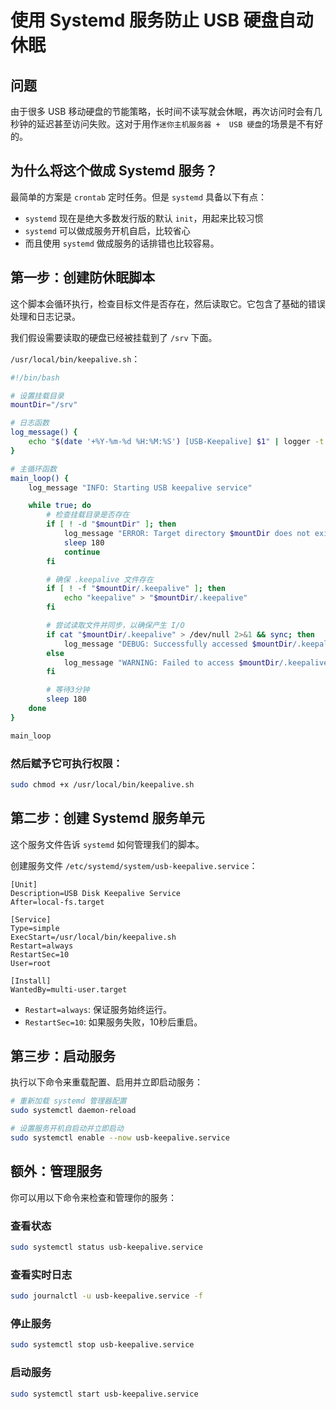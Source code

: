 # 使用 Systemd 服务防止 USB 硬盘自动休眠

## 问题

由于很多 USB 移动硬盘的节能策略，长时间不读写就会休眠，再次访问时会有几秒钟的延迟甚至访问失败。这对于用作`迷你主机服务器 +  USB 硬盘`的场景是不有好的。

## 为什么将这个做成 Systemd 服务？

最简单的方案是 `crontab` 定时任务。但是 `systemd` 具备以下有点：

- `systemd` 现在是绝大多数发行版的默认 `init`，用起来比较习惯
- `systemd` 可以做成服务开机自启，比较省心
- 而且使用 `systemd` 做成服务的话排错也比较容易。

## 第一步：创建防休眠脚本

这个脚本会循环执行，检查目标文件是否存在，然后读取它。它包含了基础的错误处理和日志记录。

我们假设需要读取的硬盘已经被挂载到了 `/srv` 下面。

`/usr/local/bin/keepalive.sh`：

```bash
#!/bin/bash

# 设置挂载目录
mountDir="/srv"

# 日志函数
log_message() {
    echo "$(date '+%Y-%m-%d %H:%M:%S') [USB-Keepalive] $1" | logger -t usb-keepalive
}

# 主循环函数
main_loop() {
    log_message "INFO: Starting USB keepalive service"

    while true; do
        # 检查挂载目录是否存在
        if [ ! -d "$mountDir" ]; then
            log_message "ERROR: Target directory $mountDir does not exist. Sleeping."
            sleep 180
            continue
        fi

        # 确保 .keepalive 文件存在
        if [ ! -f "$mountDir/.keepalive" ]; then
            echo "keepalive" > "$mountDir/.keepalive"
        fi

        # 尝试读取文件并同步，以确保产生 I/O
        if cat "$mountDir/.keepalive" > /dev/null 2>&1 && sync; then
            log_message "DEBUG: Successfully accessed $mountDir/.keepalive"
        else
            log_message "WARNING: Failed to access $mountDir/.keepalive"
        fi

        # 等待3分钟
        sleep 180
    done
}

main_loop
```

### 然后赋予它可执行权限：

```bash
sudo chmod +x /usr/local/bin/keepalive.sh
```

## 第二步：创建 Systemd 服务单元

这个服务文件告诉 `systemd` 如何管理我们的脚本。

创建服务文件 `/etc/systemd/system/usb-keepalive.service`：

```
[Unit]
Description=USB Disk Keepalive Service
After=local-fs.target

[Service]
Type=simple
ExecStart=/usr/local/bin/keepalive.sh
Restart=always
RestartSec=10
User=root

[Install]
WantedBy=multi-user.target
```

- `Restart=always`: 保证服务始终运行。
- `RestartSec=10`: 如果服务失败，10秒后重启。

## 第三步：启动服务

执行以下命令来重载配置、启用并立即启动服务：

```bash
# 重新加载 systemd 管理器配置
sudo systemctl daemon-reload

# 设置服务开机自启动并立即启动
sudo systemctl enable --now usb-keepalive.service
```

## 额外：管理服务

你可以用以下命令来检查和管理你的服务：

### 查看状态

```bash
sudo systemctl status usb-keepalive.service
```

### 查看实时日志

```bash
sudo journalctl -u usb-keepalive.service -f
```

### 停止服务

```bash
sudo systemctl stop usb-keepalive.service
```

### 启动服务

```bash
sudo systemctl start usb-keepalive.service
```
